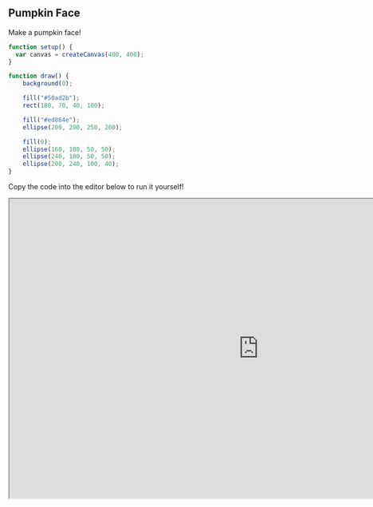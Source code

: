 ## Pumpkin Face

<script src="p5/p5.js"></script>
<script src="face.js"></script>

Make a pumpkin face!

<div id="sketch">
</div>

```javascript
function setup() {
  var canvas = createCanvas(400, 400);
}

function draw() {
    background(0);

    fill("#50ad2b");
    rect(180, 70, 40, 100);

    fill("#ed864e");
    ellipse(200, 200, 250, 200);

    fill(0);
    ellipse(160, 180, 50, 50);
    ellipse(240, 180, 50, 50);
    ellipse(200, 240, 100, 40);
}
```

Copy the code into the editor below to run it yourself!

<iframe id="editor"
    title="p5.js web editor embed"
    width="1000"
    height="600"
    src="https://editor.p5js.org/">
</iframe>

<script src="godark.js"></script>



